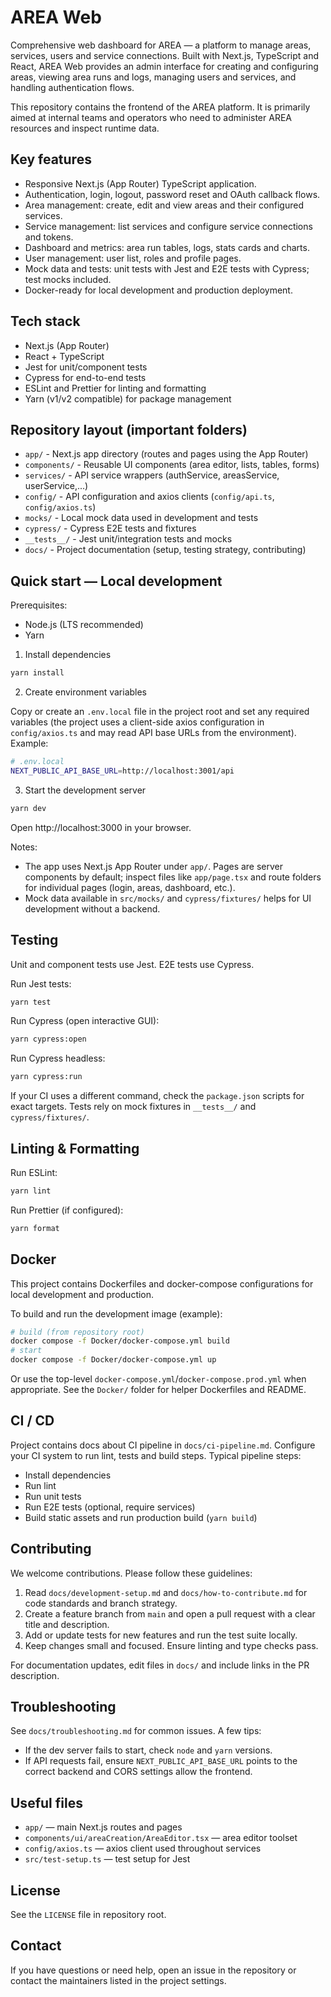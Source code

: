 # AREA Web

Comprehensive web dashboard for AREA — a platform to manage areas, services, users and service connections. Built with Next.js, TypeScript and React, AREA Web provides an admin interface for creating and configuring areas, viewing area runs and logs, managing users and services, and handling authentication flows.

This repository contains the frontend of the AREA platform. It is primarily aimed at internal teams and operators who need to administer AREA resources and inspect runtime data.

## Key features

- Responsive Next.js (App Router) TypeScript application.
- Authentication, login, logout, password reset and OAuth callback flows.
- Area management: create, edit and view areas and their configured services.
- Service management: list services and configure service connections and tokens.
- Dashboard and metrics: area run tables, logs, stats cards and charts.
- User management: user list, roles and profile pages.
- Mock data and tests: unit tests with Jest and E2E tests with Cypress; test mocks included.
- Docker-ready for local development and production deployment.

## Tech stack

- Next.js (App Router)
- React + TypeScript
- Jest for unit/component tests
- Cypress for end-to-end tests
- ESLint and Prettier for linting and formatting
- Yarn (v1/v2 compatible) for package management

## Repository layout (important folders)

- `app/` - Next.js app directory (routes and pages using the App Router)
- `components/` - Reusable UI components (area editor, lists, tables, forms)
- `services/` - API service wrappers (authService, areasService, userService,...)
- `config/` - API configuration and axios clients (`config/api.ts`, `config/axios.ts`)
- `mocks/` - Local mock data used in development and tests
- `cypress/` - Cypress E2E tests and fixtures
- `__tests__/` - Jest unit/integration tests and mocks
- `docs/` - Project documentation (setup, testing strategy, contributing)

## Quick start — Local development

Prerequisites:

- Node.js (LTS recommended)
- Yarn

1) Install dependencies

```bash
yarn install
```

2) Create environment variables

Copy or create an `.env.local` file in the project root and set any required variables (the project uses a client-side axios configuration in `config/axios.ts` and may read API base URLs from the environment). Example:

```bash
# .env.local
NEXT_PUBLIC_API_BASE_URL=http://localhost:3001/api
```

3) Start the development server

```bash
yarn dev
```

Open http://localhost:3000 in your browser.

Notes:

- The app uses Next.js App Router under `app/`. Pages are server components by default; inspect files like `app/page.tsx` and route folders for individual pages (login, areas, dashboard, etc.).
- Mock data available in `src/mocks/` and `cypress/fixtures/` helps for UI development without a backend.

## Testing

Unit and component tests use Jest. E2E tests use Cypress.

Run Jest tests:

```bash
yarn test
```

Run Cypress (open interactive GUI):

```bash
yarn cypress:open
```

Run Cypress headless:

```bash
yarn cypress:run
```

If your CI uses a different command, check the `package.json` scripts for exact targets. Tests rely on mock fixtures in `__tests__/` and `cypress/fixtures/`.

## Linting & Formatting

Run ESLint:

```bash
yarn lint
```

Run Prettier (if configured):

```bash
yarn format
```

## Docker

This project contains Dockerfiles and docker-compose configurations for local development and production.

To build and run the development image (example):

```bash
# build (from repository root)
docker compose -f Docker/docker-compose.yml build
# start
docker compose -f Docker/docker-compose.yml up
```

Or use the top-level `docker-compose.yml`/`docker-compose.prod.yml` when appropriate. See the `Docker/` folder for helper Dockerfiles and README.

## CI / CD

Project contains docs about CI pipeline in `docs/ci-pipeline.md`. Configure your CI system to run lint, tests and build steps. Typical pipeline steps:

- Install dependencies
- Run lint
- Run unit tests
- Run E2E tests (optional, require services)
- Build static assets and run production build (`yarn build`)

## Contributing

We welcome contributions. Please follow these guidelines:

1. Read `docs/development-setup.md` and `docs/how-to-contribute.md` for code standards and branch strategy.
2. Create a feature branch from `main` and open a pull request with a clear title and description.
3. Add or update tests for new features and run the test suite locally.
4. Keep changes small and focused. Ensure linting and type checks pass.

For documentation updates, edit files in `docs/` and include links in the PR description.

## Troubleshooting

See `docs/troubleshooting.md` for common issues. A few tips:

- If the dev server fails to start, check `node` and `yarn` versions.
- If API requests fail, ensure `NEXT_PUBLIC_API_BASE_URL` points to the correct backend and CORS settings allow the frontend.

## Useful files

- `app/` — main Next.js routes and pages
- `components/ui/areaCreation/AreaEditor.tsx` — area editor toolset
- `config/axios.ts` — axios client used throughout services
- `src/test-setup.ts` — test setup for Jest

## License

See the `LICENSE` file in repository root.

## Contact

If you have questions or need help, open an issue in the repository or contact the maintainers listed in the project settings.

